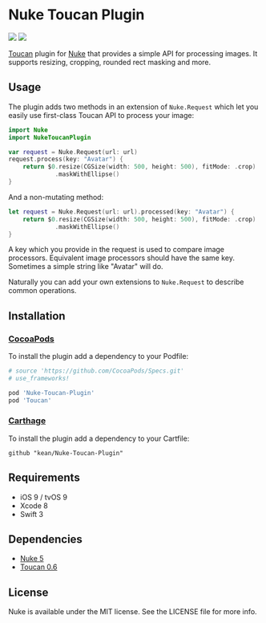 # Nuke Toucan Plugin

<p align="left">
<a href="https://cocoapods.org"><img src="https://img.shields.io/cocoapods/v/Nuke-Toucan-Plugin.svg"></a>
<a href="https://github.com/Carthage/Carthage"><img src="https://img.shields.io/badge/Carthage-compatible-4BC51D.svg?style=flat"></a>
</p>

[Toucan](https://github.com/gavinbunney/Toucan) plugin for [Nuke](https://github.com/kean/Nuke) that provides a simple API for processing images. It supports resizing, cropping, rounded rect masking and more.


## Usage

The plugin adds two methods in an extension of `Nuke.Request` which let you easily use first-class Toucan API to process your image:

```swift
import Nuke
import NukeToucanPlugin

var request = Nuke.Request(url: url)
request.process(key: "Avatar") {
    return $0.resize(CGSize(width: 500, height: 500), fitMode: .crop)
             .maskWithEllipse()
}
```

And a non-mutating method:
```swift
let request = Nuke.Request(url: url).processed(key: "Avatar") { 
    return $0.resize(CGSize(width: 500, height: 500), fitMode: .crop)
             .maskWithEllipse()
}
```

A key which you provide in the request is used to compare image processors. Equivalent image processors should have the same key. Sometimes a simple string like "Avatar" will do.

Naturally you can add your own extensions to `Nuke.Request` to describe common operations.

## Installation

### [CocoaPods](http://cocoapods.org)

To install the plugin add a dependency to your Podfile:

```ruby
# source 'https://github.com/CocoaPods/Specs.git'
# use_frameworks!

pod 'Nuke-Toucan-Plugin'
pod 'Toucan'
```

### [Carthage](https://github.com/Carthage/Carthage)

To install the plugin add a dependency to your Cartfile:

```
github "kean/Nuke-Toucan-Plugin"
```

## Requirements

- iOS 9 / tvOS 9
- Xcode 8
- Swift 3

## Dependencies

- [Nuke 5](https://github.com/kean/Nuke)
- [Toucan 0.6](https://github.com/gavinbunney/Toucan)

## License

Nuke is available under the MIT license. See the LICENSE file for more info.
